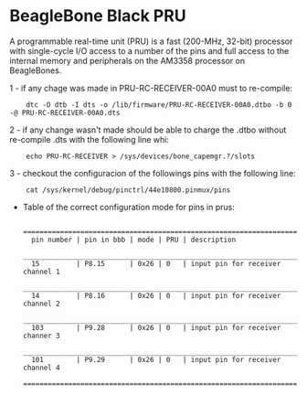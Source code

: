# BeagleBone Black PRU
A programmable real-time unit (PRU) is a fast (200-MHz, 32-bit) processor with single-cycle I/O access to a number of the pins and full access to the internal memory and peripherals on the AM3358 processor on BeagleBones. 

1 - if any chage was made in PRU-RC-RECEIVER-00A0 must to re-compile:

        dtc -O dtb -I dts -o /lib/firmware/PRU-RC-RECEIVER-00A0.dtbo -b 0 -@ PRU-RC-RECEIVER-00A0.dts

2 - if any change wasn't made should be able to charge the .dtbo without re-compile .dts with the following line whi:

        echo PRU-RC-RECEIVER > /sys/devices/bone_capemgr.?/slots

3 - checkout the configuracion of the followings pins with the following line:

        cat /sys/kernel/debug/pinctrl/44e10800.pinmux/pins

- Table of the correct configuration mode for pins in prus:

        =======================================================================
        pin number | pin in bbb | mode | PRU | description
        _______________________________________________________________________
        15         | P8.15      | 0x26 | 0   | input pin for receiver channel 1
        _______________________________________________________________________
        14         | P8.16      | 0x26 | 0   | input pin for receiver channel 2
        _______________________________________________________________________
        103        | P9.28      | 0x26 | 0   | input pin for receiver channer 3
        _______________________________________________________________________
        101        | P9.29      | 0x26 | 0   | input pin for receiver channel 4
        =======================================================================
